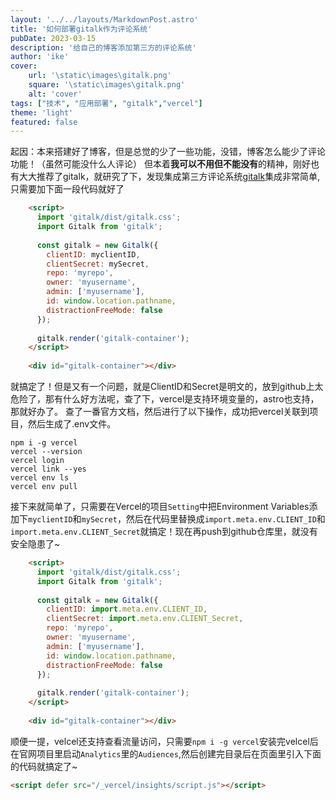 ```yaml
---
layout: '../../layouts/MarkdownPost.astro'
title: '如何部署gitalk作为评论系统'
pubDate: 2023-03-15
description: '给自己的博客添加第三方的评论系统'
author: 'ike'
cover:
    url: '\static\images\gitalk.png'
    square: '\static\images\gitalk.png'
    alt: 'cover'
tags: ["技术", "应用部署", "gitalk","vercel"]
theme: 'light'
featured: false
---
```


起因：本来搭建好了博客，但是总觉的少了一些功能，没错，博客怎么能少了评论功能！（虽然可能没什么人评论）
但本着**我可以不用但不能没有**的精神，刚好也有大大推荐了gitalk，就研究了下，发现集成第三方评论系统[gitalk](https://github.com/gitalk/gitalk)集成非常简单,只需要加下面一段代码就好了
```html
    <script>
      import 'gitalk/dist/gitalk.css';
      import Gitalk from 'gitalk';
    
      const gitalk = new Gitalk({
        clientID: myclientID,
        clientSecret: mySecret,
        repo: 'myrepo',
        owner: 'myusername',
        admin: ['myusername'],
        id: window.location.pathname,
        distractionFreeMode: false
      });
    
      gitalk.render('gitalk-container');
    </script>
    
    <div id="gitalk-container"></div>
```
就搞定了！但是又有一个问题，就是ClientID和Secret是明文的，放到github上太危险了，那有什么好方法呢，查了下，vercel是支持环境变量的，astro也支持，那就好办了。
查了一番官方文档，然后进行了以下操作，成功把vercel关联到项目，然后生成了.env文件。

```shell
npm i -g vercel
vercel --version
vercel login
vercel link --yes
vercel env ls
vercel env pull
```

接下来就简单了，只需要在Vercel的项目`Setting`中把Environment Variables添加下`myclientID`和`mySecret`，然后在代码里替换成`import.meta.env.CLIENT_ID`和`import.meta.env.CLIENT_Secret`就搞定！现在再push到github仓库里，就没有安全隐患了~
```html
    <script>
      import 'gitalk/dist/gitalk.css';
      import Gitalk from 'gitalk';
    
      const gitalk = new Gitalk({
        clientID: import.meta.env.CLIENT_ID,
        clientSecret: import.meta.env.CLIENT_Secret,
        repo: 'myrepo',
        owner: 'myusername',
        admin: ['myusername'],
        id: window.location.pathname,
        distractionFreeMode: false
      });
    
      gitalk.render('gitalk-container');
    </script>
    
    <div id="gitalk-container"></div>
```

顺便一提，velcel还支持查看流量访问，只需要```npm i -g vercel```安装完velcel后在官网项目里启动```Analytics```里的```Audiences```,然后创建完目录后在页面里引入下面的代码就搞定了~

```html
<script defer src="/_vercel/insights/script.js"></script>
```